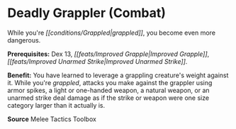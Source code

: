 ﻿---
cssclass: [feats]

---
# Deadly Grappler (Combat)

While you're _[[conditions/Grappled|grappled]]_, you become even more dangerous.

**Prerequisites:** Dex 13, _[[feats/Improved Grapple|Improved Grapple]]_, _[[feats/Improved Unarmed Strike|Improved Unarmed Strike]]_.

**Benefit:** You have learned to leverage a grappling creature's weight against it. While you're _grappled_, attacks you make against the grappler using armor spikes, a light or one-handed weapon, a natural weapon, or an unarmed strike deal damage as if the strike or weapon were one size category larger than it actually is.

**Source** Melee Tactics Toolbox